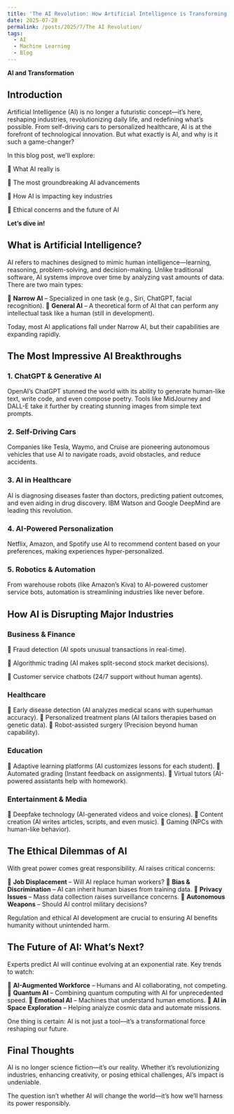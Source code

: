 ```yaml
---
title: 'The AI Revolution: How Artificial Intelligence is Transforming Our World'
date: 2025-07-28
permalink: /posts/2025/7/The AI Revolution/
tags:
  - AI
  - Machine Learning
  - Blog
---
```


**AI and Transformation**

## Introduction
Artificial Intelligence (AI) is no longer a futuristic concept—it’s here, reshaping industries, revolutionizing daily life, and redefining what’s possible. From self-driving cars to personalized healthcare, AI is at the forefront of technological innovation. But what exactly is AI, and why is it such a game-changer?

In this blog post, we’ll explore:

🔹 What AI really is

🔹 The most groundbreaking AI advancements

🔹 How AI is impacting key industries

🔹 Ethical concerns and the future of AI

**Let’s dive in!**

## What is Artificial Intelligence?
AI refers to machines designed to mimic human intelligence—learning, reasoning, problem-solving, and decision-making. Unlike traditional software, AI systems improve over time by analyzing vast amounts of data. There are two main types:

🔹 **Narrow AI** – Specialized in one task (e.g., Siri, ChatGPT, facial recognition).
🔹 **General AI** – A theoretical form of AI that can perform any intellectual task like a human (still in development).

Today, most AI applications fall under Narrow AI, but their capabilities are expanding rapidly.

## The Most Impressive AI Breakthroughs
### 1. ChatGPT & Generative AI
OpenAI’s ChatGPT stunned the world with its ability to generate human-like text, write code, and even compose poetry. Tools like MidJourney and DALL-E take it further by creating stunning images from simple text prompts.

### 2. Self-Driving Cars
Companies like Tesla, Waymo, and Cruise are pioneering autonomous vehicles that use AI to navigate roads, avoid obstacles, and reduce accidents.

### 3. AI in Healthcare
AI is diagnosing diseases faster than doctors, predicting patient outcomes, and even aiding in drug discovery. IBM Watson and Google DeepMind are leading this revolution.

### 4. AI-Powered Personalization
Netflix, Amazon, and Spotify use AI to recommend content based on your preferences, making experiences hyper-personalized.

### 5. Robotics & Automation
From warehouse robots (like Amazon’s Kiva) to AI-powered customer service bots, automation is streamlining industries like never before.

## How AI is Disrupting Major Industries
### Business & Finance
🔹 Fraud detection (AI spots unusual transactions in real-time).

🔹 Algorithmic trading (AI makes split-second stock market decisions).

🔹 Customer service chatbots (24/7 support without human agents).

### Healthcare
🔹 Early disease detection (AI analyzes medical scans with superhuman accuracy).
🔹 Personalized treatment plans (AI tailors therapies based on genetic data).
🔹 Robot-assisted surgery (Precision beyond human capability).

### Education
🔹 Adaptive learning platforms (AI customizes lessons for each student).
🔹 Automated grading (Instant feedback on assignments).
🔹 Virtual tutors (AI-powered assistants help with homework).

### Entertainment & Media
🔹 Deepfake technology (AI-generated videos and voice clones).
🔹 Content creation (AI writes articles, scripts, and even music).
🔹 Gaming (NPCs with human-like behavior).

## The Ethical Dilemmas of AI
With great power comes great responsibility. AI raises critical concerns:

🔹 **Job Displacement** – Will AI replace human workers?
🔹 **Bias & Discrimination** – AI can inherit human biases from training data.
🔹 **Privacy Issues** – Mass data collection raises surveillance concerns.
🔹 **Autonomous Weapons** – Should AI control military decisions?

Regulation and ethical AI development are crucial to ensuring AI benefits humanity without unintended harm.

## The Future of AI: What’s Next?
Experts predict AI will continue evolving at an exponential rate. Key trends to watch:

🔹 **AI-Augmented Workforce** – Humans and AI collaborating, not competing.
🔹 **Quantum AI** – Combining quantum computing with AI for unprecedented speed.
🔹 **Emotional AI** – Machines that understand human emotions.
🔹 **AI in Space Exploration** – Helping analyze cosmic data and automate missions.

One thing is certain: AI is not just a tool—it’s a transformational force reshaping our future.

## Final Thoughts
AI is no longer science fiction—it’s our reality. Whether it’s revolutionizing industries, enhancing creativity, or posing ethical challenges, AI’s impact is undeniable.

The question isn’t whether AI will change the world—it’s how we’ll harness its power responsibly.